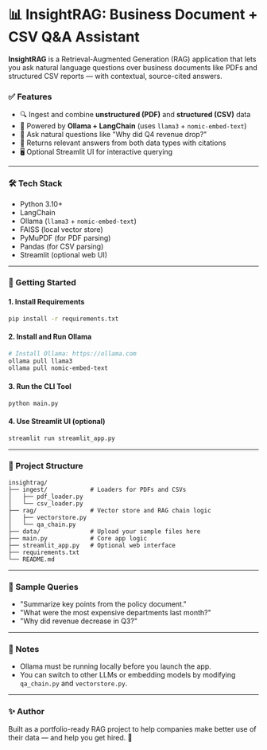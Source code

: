 # 📊 InsightRAG: Business Document + CSV Q&A Assistant

**InsightRAG** is a Retrieval-Augmented Generation (RAG) application that lets you ask natural language questions over business documents like PDFs and structured CSV reports — with contextual, source-cited answers.

### ✅ Features
- 🔍 Ingest and combine **unstructured (PDF)** and **structured (CSV)** data
- 🤖 Powered by **Ollama + LangChain** (uses `llama3` + `nomic-embed-text`)
- 💬 Ask natural questions like "Why did Q4 revenue drop?"
- 📎 Returns relevant answers from both data types with citations
- 🖥️ Optional Streamlit UI for interactive querying

---

### 🛠️ Tech Stack

- Python 3.10+
- LangChain
- Ollama (`llama3` + `nomic-embed-text`)
- FAISS (local vector store)
- PyMuPDF (for PDF parsing)
- Pandas (for CSV parsing)
- Streamlit (optional web UI)

---

### 🚀 Getting Started

#### 1. Install Requirements

```bash
pip install -r requirements.txt
```

#### 2. Install and Run Ollama

```bash
# Install Ollama: https://ollama.com
ollama pull llama3
ollama pull nomic-embed-text
```

#### 3. Run the CLI Tool

```bash
python main.py
```

#### 4. Use Streamlit UI (optional)

```bash
streamlit run streamlit_app.py
```

---

### 📁 Project Structure

```
insightrag/
├── ingest/            # Loaders for PDFs and CSVs
│   ├── pdf_loader.py
│   └── csv_loader.py
├── rag/               # Vector store and RAG chain logic
│   ├── vectorstore.py
│   └── qa_chain.py
├── data/              # Upload your sample files here
├── main.py            # Core app logic
├── streamlit_app.py   # Optional web interface
├── requirements.txt
└── README.md
```

---

### 🧪 Sample Queries
- "Summarize key points from the policy document."
- "What were the most expensive departments last month?"
- "Why did revenue decrease in Q3?"

---

### 📌 Notes
- Ollama must be running locally before you launch the app.
- You can switch to other LLMs or embedding models by modifying `qa_chain.py` and `vectorstore.py`.

---

### ✨ Author
Built as a portfolio-ready RAG project to help companies make better use of their data — and help you get hired. 🚀